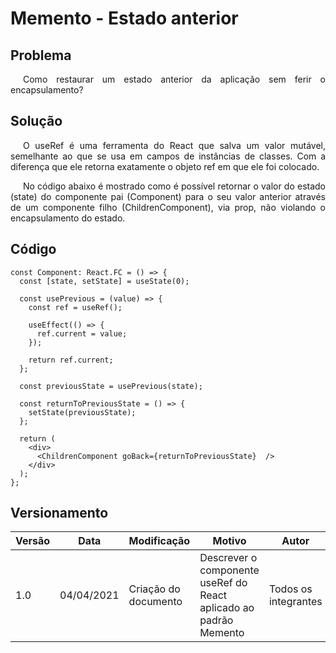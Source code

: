 # Memento - Estado anterior

## Problema

<p style="text-indent: 20px; text-align: justify">
Como restaurar um estado anterior da aplicação sem ferir o encapsulamento?
</p>

## Solução

<p style="text-indent: 20px; text-align: justify">
O useRef é uma ferramenta do React que salva um valor mutável, semelhante ao que se usa em campos de instâncias de classes. Com a diferença que ele retorna exatamente o objeto ref em que ele foi colocado.
</p>

<p style="text-indent: 20px; text-align: justify">
No código abaixo é mostrado como é possível retornar o valor do estado (state) do componente pai (Component) para o seu valor anterior através de um componente filho (ChildrenComponent), via prop, não violando o encapsulamento do estado.
</p>

## Código

```tsx
const Component: React.FC = () => {
  const [state, setState] = useState(0);

  const usePrevious = (value) => {
    const ref = useRef();

    useEffect(() => {
      ref.current = value;
    });

    return ref.current;
  };

  const previousState = usePrevious(state);

  const returnToPreviousState = () => {
    setState(previousState);
  };

  return (
    <div>
      <ChildrenComponent goBack={returnToPreviousState}  />
    </div>
  );
};
```

## Versionamento

| Versão | Data       | Modificação               | Motivo | Autor         |
| ------ | ---------- | ------------------------- | ------ | ------------- |
| 1.0 | 04/04/2021 | Criação do documento | Descrever o componente useRef do React aplicado ao padrão Memento | Todos os integrantes |

